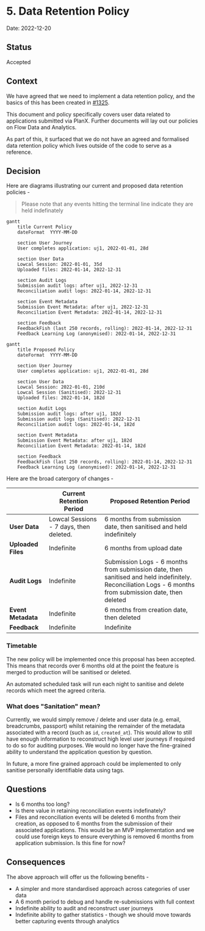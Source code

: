 # 5. Data Retention Policy

Date: 2022-12-20

## Status

Accepted

## Context

We have agreed that we need to implement a data retention policy, and the basics of this has been created in [#1325](https://github.com/theopensystemslab/planx-new/pull/1325).

This document and policy specifically covers user data related to applications submitted via PlanX. Further documents will lay out our policies on Flow Data and Analytics.

As part of this, it surfaced that we do not have an agreed and formalised data retention policy which lives outside of the code to serve as a reference.

## Decision
Here are diagrams illustrating our current and proposed data retention policies - 

> Please note that any events hitting the terminal line indicate they are held indefinately

```mermaid
gantt
    title Current Policy
    dateFormat  YYYY-MM-DD

    section User Journey
    User completes application: uj1, 2022-01-01, 28d

    section User Data
    Lowcal Session: 2022-01-01, 35d
    Uploaded files: 2022-01-14, 2022-12-31

    section Audit Logs
    Submission audit logs: after uj1, 2022-12-31
    Reconciliation audit logs: 2022-01-14, 2022-12-31

    section Event Metadata
    Submission Event Metadata: after uj1, 2022-12-31
    Reconciliation Event Metadata: 2022-01-14, 2022-12-31
    
    section Feedback
    FeedbackFish (last 250 records, rolling): 2022-01-14, 2022-12-31
    Feedback Learning Log (anonymised): 2022-01-14, 2022-12-31
```

```mermaid
gantt
    title Proposed Policy
    dateFormat  YYYY-MM-DD

    section User Journey
    User completes application: uj1, 2022-01-01, 28d

    section User Data
    Lowcal Session: 2022-01-01, 210d
    Lowcal Session (Sanitised): 2022-12-31
    Uploaded files: 2022-01-14, 182d

    section Audit Logs
    Submission audit logs: after uj1, 182d
    Submission audit logs (Sanitised): 2022-12-31
    Reconciliation audit logs: 2022-01-14, 182d

    section Event Metadata
    Submission Event Metadata: after uj1, 182d
    Reconciliation Event Metadata: 2022-01-14, 182d

    section Feedback
    FeedbackFish (last 250 records, rolling): 2022-01-14, 2022-12-31
    Feedback Learning Log (anonymised): 2022-01-14, 2022-12-31
```

Here are the broad catergory of changes - 

|                    | Current Retention Period                | Proposed Retention Period                                                              |
| ---                | ---                                     | ---                                                                                    |
| **User Data**      | Lowcal Sessions - 7 days, then deleted. | 6 months from submission date, then sanitised and held indefinitely                    |
| **Uploaded Files** | Indefinite                              | 6 months from upload date                                                              |
| **Audit Logs**     | Indefinite                              | Submission Logs - 6 months from submission date, then sanitised and held indefinitely. <br /> Reconciliation Logs - 6 months from submission date, then deleted               |
| **Event Metadata** | Indefinite                              | 6 months from creation date, then deleted                                              |
| **Feedback**       | Indefinite                              | Indefinite


### Timetable
The new policy will be implemented once this proposal has been accepted. This means that records over 6 months old at the point the feature is merged to production will be sanitised or deleted.

An automated scheduled task will run each night to sanitise and delete records which meet the agreed criteria.

### What does "Sanitation" mean?
Currently, we would simply remove / delete and user data (e.g. email, breadcrumbs, passport) whilst retaining the remainder of the metadata associated with a record (such as `id`, `created_at`). This would allow to still have enough information to reconstruct high level user journeys if required to do so for auditing purposes. We would no longer have the fine-grained ability to understand the application question by question.

In future, a more fine grained approach could be implemented to only sanitise personally identifiable data using tags.

## Questions
 - Is 6 months too long?
 - Is there value in retaining reconciliation events indefinately?
 - Files and reconciliation events will be deleted 6 months from their creation, as opposed to 6 months from the submission of their associated applications. This would be an MVP implementation and we could use foreign keys to ensure everything is removed 6 months from application submission. Is this fine for now?

## Consequences

The above approach will offer us the following benefits - 

- A simpler and more standardised approach across categories of user data
- A 6 month period to debug and handle re-submissions with full context
- Indefinite ability to audit and reconstruct user journeys
- Indefinite ability to gather statistics - though we should move towards better capturing events through analytics
